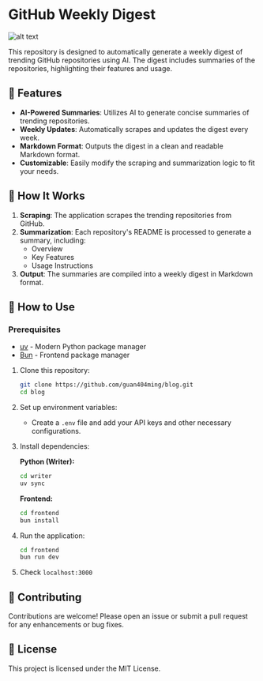 # GitHub Weekly Digest

![alt text](screenshot.png)

This repository is designed to automatically generate a weekly digest of trending GitHub repositories using AI. The digest includes summaries of the repositories, highlighting their features and usage.

## 🤖 Features

- **AI-Powered Summaries**: Utilizes AI to generate concise summaries of trending repositories.
- **Weekly Updates**: Automatically scrapes and updates the digest every week.
- **Markdown Format**: Outputs the digest in a clean and readable Markdown format.
- **Customizable**: Easily modify the scraping and summarization logic to fit your needs.

## 🤖 How It Works

1. **Scraping**: The application scrapes the trending repositories from GitHub.
2. **Summarization**: Each repository's README is processed to generate a summary, including:
   - Overview
   - Key Features
   - Usage Instructions
3. **Output**: The summaries are compiled into a weekly digest in Markdown format.

## 🤖 How to Use

### Prerequisites

- [uv](https://docs.astral.sh/uv/getting-started/installation/) - Modern Python package manager
- [Bun](https://bun.sh/) - Frontend package manager

1. Clone this repository:

   ```bash
   git clone https://github.com/guan404ming/blog.git
   cd blog
   ```

2. Set up environment variables:
   - Create a `.env` file and add your API keys and other necessary configurations.

3. Install dependencies:

   **Python (Writer):**

   ```bash
   cd writer
   uv sync
   ```

   **Frontend:**

   ```bash
   cd frontend
   bun install
   ```

4. Run the application:

   ```bash
   cd frontend
   bun run dev
   ```

5. Check ```localhost:3000```

## 🤖 Contributing

Contributions are welcome! Please open an issue or submit a pull request for any enhancements or bug fixes.

## 🤖 License

This project is licensed under the MIT License.
